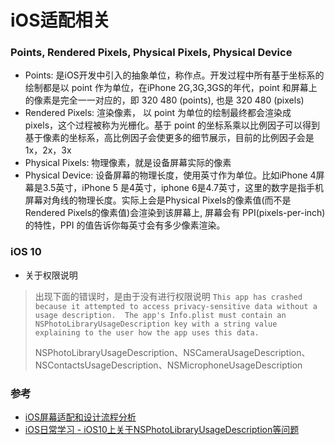 # iOS适配相关

###  Points, Rendered Pixels, Physical Pixels, Physical Device
* Points: 是iOS开发中引入的抽象单位，称作点。开发过程中所有基于坐标系的绘制都是以 point 作为单位，在iPhone 2G,3G,3GS的年代，point 和屏幕上的像素是完全一一对应的，即 320 480 (points), 也是 320 480 (pixels)
* Rendered Pixels: 渲染像素， 以 point 为单位的绘制最终都会渲染成 pixels，这个过程被称为光栅化。基于 point 的坐标系乘以比例因子可以得到基于像素的坐标系，高比例因子会使更多的细节展示，目前的比例因子会是 1x，2x，3x
* Physical Pixels: 物理像素，就是设备屏幕实际的像素
* Physical Device: 设备屏幕的物理长度，使用英寸作为单位。比如iPhone 4屏幕是3.5英寸，iPhone 5 是4英寸，iphone 6是4.7英寸，这里的数字是指手机屏幕对角线的物理长度。实际上会是Physical Pixels的像素值(而不是Rendered Pixels的像素值)会渲染到该屏幕上, 屏幕会有 PPI(pixels-per-inch) 的特性，PPI 的值告诉你每英寸会有多少像素渲染。

### iOS 10
* 关于权限说明

> 出现下面的错误时，是由于没有进行权限说明
> `This app has crashed because it attempted to access privacy-sensitive data without a usage description.  The app's Info.plist must contain an NSPhotoLibraryUsageDescription key with a string value explaining to the user how the app uses this data.`
> 
> NSPhotoLibraryUsageDescription、NSCameraUsageDescription、NSContactsUsageDescription、NSMicrophoneUsageDescription


### 参考
* [iOS屏幕适配和设计流程分析](http://www.hudongdong.com/ios/487.html)
* [iOS日常学习 - iOS10上关于NSPhotoLibraryUsageDescription等问题](http://blog.csdn.net/wang631106979/article/details/52578001)